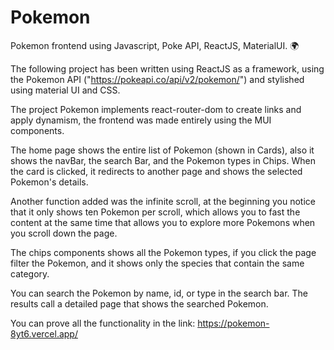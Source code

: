 # Pokemon
Pokemon frontend using Javascript, Poke API, ReactJS, MaterialUI. 🌍

 The following project has been written using ReactJS as a framework, using the Pokemon API ("https://pokeapi.co/api/v2/pokemon/") and stylished using material UI and CSS.
 
 The project Pokemon implements react-router-dom to create links and apply dynamism, the frontend was made entirely using the MUI components.

The home page shows the entire list of Pokemon (shown in Cards), also it shows the navBar, the search Bar, and the Pokemon types in Chips. When the card is clicked, it redirects to another page and shows the selected Pokemon's details.

Another function added was the infinite scroll, at the beginning you notice that it only shows ten Pokemon per scroll, which allows you to fast the content at the same time that allows you to explore more Pokemons when you scroll down the page.

The chips components shows all the Pokemon types, if you click the page filter the Pokemon, and it shows only the species that contain the same category.

You can search the Pokemon by name, id, or type in the search bar. The results call a detailed page that shows the searched Pokemon.

You can prove all the functionality in the link: https://pokemon-8yt6.vercel.app/

